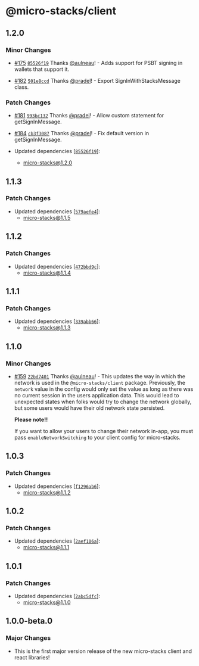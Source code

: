 # @micro-stacks/client

## 1.2.0

### Minor Changes

- [#175](https://github.com/fungible-systems/micro-stacks/pull/175) [`85526f19`](https://github.com/fungible-systems/micro-stacks/commit/85526f194de3c1ca88e0f1157e3157c27b713d64) Thanks [@aulneau](https://github.com/aulneau)! - Adds support for PSBT signing in wallets that support it.

- [#182](https://github.com/fungible-systems/micro-stacks/pull/182) [`501e8ccd`](https://github.com/fungible-systems/micro-stacks/commit/501e8ccd6eacb6291b2a599d1fa1e2178723a718) Thanks [@pradel](https://github.com/pradel)! - Export SignInWithStacksMessage class.

### Patch Changes

- [#181](https://github.com/fungible-systems/micro-stacks/pull/181) [`993bc132`](https://github.com/fungible-systems/micro-stacks/commit/993bc13204860aaea23af7681c32d7d99dd8ba86) Thanks [@pradel](https://github.com/pradel)! - Allow custom statement for getSignInMessage.

- [#184](https://github.com/fungible-systems/micro-stacks/pull/184) [`cb3f3087`](https://github.com/fungible-systems/micro-stacks/commit/cb3f3087260fa3d913a06043eed7042c82870e95) Thanks [@pradel](https://github.com/pradel)! - Fix default version in getSignInMessage.

- Updated dependencies [[`85526f19`](https://github.com/fungible-systems/micro-stacks/commit/85526f194de3c1ca88e0f1157e3157c27b713d64)]:
  - micro-stacks@1.2.0

## 1.1.3

### Patch Changes

- Updated dependencies [[`579aefe4`](https://github.com/fungible-systems/micro-stacks/commit/579aefe4d82c9e26b8d58e76c2d2948e36af58a6)]:
  - micro-stacks@1.1.5

## 1.1.2

### Patch Changes

- Updated dependencies [[`472bbd9c`](https://github.com/fungible-systems/micro-stacks/commit/472bbd9cb750c2adeadd3763725c346eaa435992)]:
  - micro-stacks@1.1.4

## 1.1.1

### Patch Changes

- Updated dependencies [[`339abb66`](https://github.com/fungible-systems/micro-stacks/commit/339abb6647e14ea6b004c458d0a7687709292d9d)]:
  - micro-stacks@1.1.3

## 1.1.0

### Minor Changes

- [#159](https://github.com/fungible-systems/micro-stacks/pull/159) [`22bd7401`](https://github.com/fungible-systems/micro-stacks/commit/22bd7401c3a2d038036b1f43782e202aa140708d) Thanks [@aulneau](https://github.com/aulneau)! - This updates the way in which the network is used in the `@micro-stacks/client` package. Previously, the `network` value in the config would only set the value as long as there was no current session in the users application data. This would lead to unexpected states when folks would try to change the network globally, but some users would have their old network state persisted.

  **Please note!!**

  If you want to allow your users to change their network in-app, you must pass `enableNetworkSwitching` to your client config for micro-stacks.

## 1.0.3

### Patch Changes

- Updated dependencies [[`f1296ab6`](https://github.com/fungible-systems/micro-stacks/commit/f1296ab6166f2bc6c35454520047163d28f6425b)]:
  - micro-stacks@1.1.2

## 1.0.2

### Patch Changes

- Updated dependencies [[`2aef106a`](https://github.com/fungible-systems/micro-stacks/commit/2aef106a80a4476ccb4997f0199690a72732eeb1)]:
  - micro-stacks@1.1.1

## 1.0.1

### Patch Changes

- Updated dependencies [[`2abc5dfc`](https://github.com/fungible-systems/micro-stacks/commit/2abc5dfc6a825e22cbacd9d27cac3eace8363456)]:
  - micro-stacks@1.1.0

## 1.0.0-beta.0

### Major Changes

- This is the first major version release of the new micro-stacks client and react libraries!
